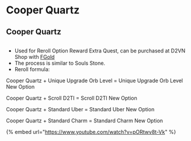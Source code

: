 # Cooper Quartz

## Cooper Quartz

<figure><img src="../../.gitbook/assets/image.png" alt=""><figcaption></figcaption></figure>

- Used for Reroll Option Reward Extra Quest, can be purchased at D2VN Shop with [FGold](https://diablo2-vn.com/tm/docs/wiki/tham-gia-d2vn/tien-te-trong-game/fgold/)
- The process is similar to Souls Stone.
- Reroll formula:

Cooper Quartz + Unique Upgrade Orb Level = Unique Upgrade Orb Level New Option

Cooper Quartz + Scroll D2TI = Scroll D2TI New Option

Cooper Quartz + Standard Uber = Standard Uber New Option

Cooper Quartz + Standard Charm = Standard Charm New Option

{% embed url="https://www.youtube.com/watch?v=pORtwv8t-Vk" %}